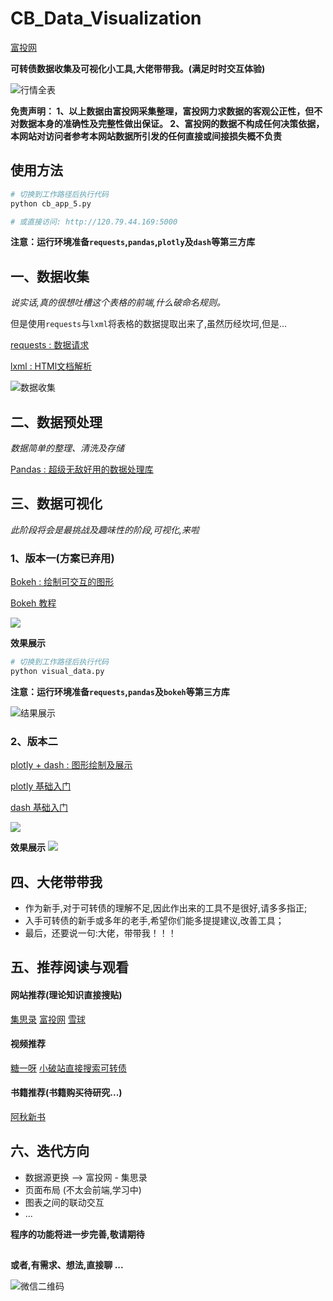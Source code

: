 # CB_Data_Visualization

[富投网](https://i.loli.net/2019/11/30/WruF6enGmL9oH5t.png)

**可转债数据收集及可视化小工具,大佬带带我。(满足时时交互体验)**

![行情全表](https://i.loli.net/2019/10/05/Gw2O61mvfnlpryW.png)

**免责声明： 1、以上数据由富投网采集整理，富投网力求数据的客观公正性，但不对数据本身的准确性及完整性做出保证。 2、富投网的数据不构成任何决策依据，本网站对访问者参考本网站数据所引发的任何直接或间接损失概不负责**

## 使用方法

```python
# 切换到工作路径后执行代码
python cb_app_5.py

# 或直接访问: http://120.79.44.169:5000
```
**注意：运行环境准备`requests`,`pandas`,`plotly`及`dash`等第三方库**




## 一、数据收集

*说实话,真的很想吐槽这个表格的前端,什么破命名规则。*

但是使用`requests`与`lxml`将表格的数据提取出来了,虽然历经坎坷,但是...

[requests : 数据请求 ](https://github.com/psf/requests)  

[lxml : HTMl文档解析 ](https://github.com/lxml/lxml)

![数据收集](https://i.loli.net/2019/11/30/RtIUnaAYJT1PvWu.png)


## 二、数据预处理

*数据简单的整理、清洗及存储*

[Pandas : 超级无敌好用的数据处理库 ](https://pandas.pydata.org/pandas-docs/stable/genindex.html)


## 三、数据可视化

*此阶段将会是最挑战及趣味性的阶段,可视化,来啦*

### 1、版本一(方案已弃用)

[Bokeh : 绘制可交互的图形 ](https://bokeh.pydata.org/en/latest/)

[Bokeh 教程](https://nbviewer.jupyter.org/github/gafeng/bokeh-notebooks/tree/master/tutorial/)

![](https://nbviewer.jupyter.org/github/bokeh/bokeh-notebooks/blob/master/images/bokeh-header.png)

**效果展示**

```python
# 切换到工作路径后执行代码
python visual_data.py
```
**注意：运行环境准备`requests`,`pandas`及`bokeh`等第三方库**

![结果展示](https://i.loli.net/2019/11/30/RXsPxSdhCirk3D8.png)


### 2、版本二

[plotly + dash : 图形绘制及展示](https://plotly.com/)

[plotly 基础入门](https://plotly.com/python/)

[dash 基础入门](https://dash.plotly.com/)

![](https://imgkr.cn-bj.ufileos.com/2d250562-9103-4702-ab7c-ecd504a412b0.jpeg)

**效果展示**
![](https://imgkr.cn-bj.ufileos.com/7cfe751a-4de2-471d-b639-e192e6fb58b5.png)


## 四、大佬带带我

* 作为新手,对于可转债的理解不足,因此作出来的工具不是很好,请多多指正;
* 入手可转债的新手或多年的老手,希望你们能多提提建议,改善工具；
* 最后，还要说一句:大佬，带带我！！！


## 五、推荐阅读与观看

#### 网站推荐(理论知识直接搜贴)

[集思录](https://www.jisilu.cn/data/cbnew/#cb)
[富投网](http://www.richvest.com/)
[雪球](https://xueqiu.com/u/6076237902)

#### 视频推荐

[糖一呀](https://space.bilibili.com/260360?spm_id_from=333.788.b_765f7570696e666f.2)
[小破站直接搜索可转债](https://www.bilibili.com/)

#### 书籍推荐(书籍购买待研究...)
[阿秋新书](https://item.jd.com/12826462.html)

## 六、迭代方向

* 数据源更换 --> 富投网 - 集思录
* 页面布局 (不太会前端,学习中)
* 图表之间的联动交互
* ...

**程序的功能将进一步完善,敬请期待**

## 


**或者,有需求、想法,直接聊 ...**

![微信二维码](https://i.loli.net/2019/12/05/uz7IXFQraJlGkZR.jpg)
